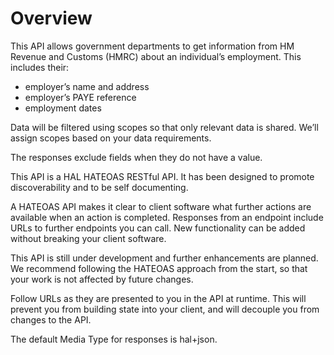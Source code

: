 # Overview
This API allows government departments to get information from HM Revenue and Customs (HMRC) about an individual’s employment. This includes their:

* employer’s name and address
* employer’s PAYE reference
* employment dates

Data will be filtered using scopes so that only relevant data is shared. We’ll assign scopes based on your data requirements. 

The responses exclude fields when they do not have a value.

This API is a HAL HATEOAS RESTful API. It has been designed to promote discoverability and to be self documenting.

A HATEOAS API makes it clear to client software what further actions are available when an action is completed. Responses from an endpoint include URLs to further endpoints you can call. New functionality can be added without breaking your client software.

This API is still under development and further enhancements are planned. We recommend following the HATEOAS approach from the start, so that your work is not affected by future changes.

Follow URLs as they are presented to you in the API at runtime. This will prevent you from building state into your client, and will decouple you from changes to the API.

The default Media Type for responses is hal+json.